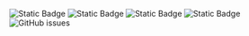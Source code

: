 ![Static Badge](https://img.shields.io/badge/blacklists-60-000000) ![Static Badge](https://img.shields.io/badge/blacklisted-2683281-cc0000) ![Static Badge](https://img.shields.io/badge/whitelisted-2244-00CC00) ![Static Badge](https://img.shields.io/badge/streaming_blacklist-28107-000000) ![GitHub issues](https://img.shields.io/github/issues/fabriziosalmi/blacklists)

